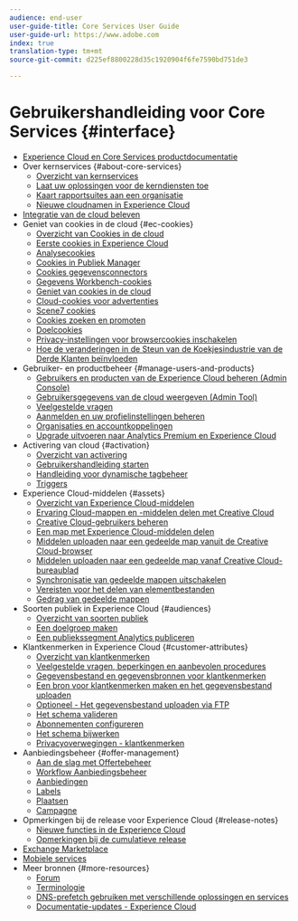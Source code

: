 ```yaml
---
audience: end-user
user-guide-title: Core Services User Guide
user-guide-url: https://www.adobe.com
index: true
translation-type: tm+mt
source-git-commit: d225ef8800228d35c1920904f6fe7590bd751de3

---
```



# Gebruikershandleiding voor Core Services {#interface}

+ [Experience Cloud en Core Services productdocumentatie](experience-cloud.md)
+ Over kernservices {#about-core-services}
   + [Overzicht van kernservices](core-services-landing.md)
   + [Laat uw oplossingen voor de kerndiensten toe](core-services/core-services.md)
   + [Kaart rapportsuites aan een organisatie](core-services/report-suite-mapping.md)
   + [Nieuwe cloudnamen in Experience Cloud](solutions-core-services.md)
+ [Integratie van de cloud beleven](marketing-cloud-integrations.md)
+ Geniet van cookies in de cloud {#ec-cookies}
   + [Overzicht van Cookies in de cloud](cookies/cookies-privacy.md)
   + [Eerste cookies in Experience Cloud](cookies/cookies-first-party.md)
   + [Analysecookies](cookies/cookies-analytics.md)
   + [Cookies in Publiek Manager](cookies/cookies-am.md)
   + [Cookies gegevensconnectors](cookies/cookies-dc.md)
   + [Gegevens Workbench-cookies](cookies/cookies-insight.md)
   + [Geniet van cookies in de cloud](cookies/cookies-mc.md)
   + [Cloud-cookies voor advertenties](cookies/cookies-advertising-cloud.md)
   + [Scene7 cookies](cookies/cookies-s7.md)
   + [Cookies zoeken en promoten](cookies/cookies-snp.md)
   + [Doelcookies](cookies/cookies-target.md)
   + [Privacy-instellingen voor browsercookies inschakelen](cookies/browser-cookie-settings.md)
   + [Hoe de veranderingen in de Steun van de Koekjesindustrie van de Derde Klanten beïnvloeden](cookies/cookies-thirdparty.md)
+ Gebruiker- en productbeheer {#manage-users-and-products}
   + [Gebruikers en producten van de Experience Cloud beheren (Admin Console)](admin-getting-started/admin-getting-started.md)
   + [Gebruikersgegevens van de cloud weergeven (Admin Tool)](admin-getting-started/admin-tool-experience-cloud.md)
   + [Veelgestelde vragen](admin-getting-started/faq.md)
   + [Aanmelden en uw profielinstellingen beheren](admin-getting-started/getting-started-experience-cloud.md)
   + [Organisaties en accountkoppelingen](admin-getting-started/organizations.md)
   + [Upgrade uitvoeren naar Analytics Premium en Experience Cloud](admin-getting-started/upgrade-to-analytics-premium.md)
+ Activering van cloud {#activation}
   + [Overzicht van activering](activation/activation.md)
   + [Gebruikershandleiding starten](https://docs.adobe.com/content/help/en/launch/using/overview.html)
   + [Handleiding voor dynamische tagbeheer](https://docs.adobe.com/content/help/en/dtm/using/dtm-home.html)
   + [Triggers](activation/triggers.md)
+ Experience Cloud-middelen {#assets}
   + [Overzicht van Experience Cloud-middelen](experience-cloud-assets/experience-cloud-assets.md)
   + [Ervaring Cloud-mappen en -middelen delen met Creative Cloud](experience-cloud-assets/creative-cloud.md)
   + [Creative Cloud-gebruikers beheren](experience-cloud-assets/t-admin-add-cc-user.md)
   + [Een map met Experience Cloud-middelen delen](experience-cloud-assets/t-share-creative-cloud.md)
   + [Middelen uploaden naar een gedeelde map vanuit de Creative Cloud-browser](experience-cloud-assets/t-upload-asset-cc.md)
   + [Middelen uploaden naar een gedeelde map vanaf Creative Cloud-bureaublad](experience-cloud-assets/t-cc-asset-upload-thor.md)
   + [Synchronisatie van gedeelde mappen uitschakelen](experience-cloud-assets/t-disable-asset-sync.md)
   + [Vereisten voor het delen van elementbestanden](experience-cloud-assets/assets-file-reqs.md)
   + [Gedrag van gedeelde mappen](experience-cloud-assets/asset-behavior.md)
+ Soorten publiek in Experience Cloud {#audiences}
   + [Overzicht van soorten publiek](audience-library/audience-library.md)
   + [Een doelgroep maken](audience-library/t-audience-create.md)
   + [Een publiekssegment Analytics publiceren](audience-library/t-publish-audience-segment.md)
+ Klantkenmerken in Experience Cloud {#customer-attributes}
   + [Overzicht van klantkenmerken](attributes/attributes.md)
   + [Veelgestelde vragen, beperkingen en aanbevolen procedures](attributes/faq-crs.md)
   + [Gegevensbestand en gegevensbronnen voor klantkenmerken](attributes/crs-data-file.md)
   + [Een bron voor klantkenmerken maken en het gegevensbestand uploaden](attributes/t-crs-usecase.md)
   + [Optioneel - Het gegevensbestand uploaden via FTP](attributes/t-upload-attributes-ftp.md)
   + [Het schema valideren](attributes/validate-schema.md)
   + [Abonnementen configureren](attributes/subscription.md)
   + [Het schema bijwerken](attributes/t-update-schema.md)
   + [Privacyoverwegingen - klantkenmerken](attributes/privacy-mac.md)
+ Aanbiedingsbeheer {#offer-management}
   + [Aan de slag met Offertebeheer](offer-management/getting-started.md)
   + [Workflow Aanbiedingsbeheer](offer-management/offer-management-workflow.md)
   + [Aanbiedingen](offer-management/offers.md)
   + [Labels](offer-management/labels.md)
   + [Plaatsen](offer-management/placements.md)
   + [Campagne](offer-management/campaign.md)
+ Opmerkingen bij de release voor Experience Cloud {#release-notes}
   + [Nieuwe functies in de Experience Cloud](https://docs.adobe.com/content/help/en/release-notes/experience-cloud/current.html)
   + [Opmerkingen bij de cumulatieve release](marketing-cloud-interface/release-notes.md)
+ [Exchange Marketplace](exchange.md)
+ [Mobiele services](https://docs.adobe.com/content/help/en/mobile-services/using/home.html)
+ Meer bronnen {#more-resources}
   + [Forum](https://forums.adobe.com/community/experience-cloud)
   + [Terminologie](terms.md)
   + [DNS-prefetch gebruiken met verschillende oplossingen en services](dns-prefetch.md)
   + [Documentatie-updates - Experience Cloud](doc-updates.md)
